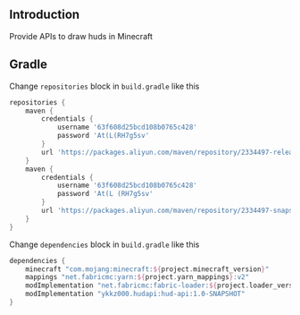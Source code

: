 ## Introduction
Provide APIs to draw huds in Minecraft

## Gradle
Change `repositories` block in `build.gradle` like this
```groovy
repositories {
    maven {
        credentials {
            username '63f608d25bcd108b0765c428'
            password 'At(L(RH7g5sv'
        }
        url 'https://packages.aliyun.com/maven/repository/2334497-release-xYw66J/'
    }
    maven {
        credentials {
            username '63f608d25bcd108b0765c428'
            password 'At(L (RH7g5sv'
        }
        url 'https://packages.aliyun.com/maven/repository/2334497-snapshot-qUPlEb/'
    }
}
```
Change `dependencies` block in `build.gradle` like this

```groovy
dependencies {
    minecraft "com.mojang:minecraft:${project.minecraft_version}"
    mappings "net.fabricmc:yarn:${project.yarn_mappings}:v2"
    modImplementation "net.fabricmc:fabric-loader:${project.loader_version}"
    modImplementation "ykkz000.hudapi:hud-api:1.0-SNAPSHOT"
}
```
